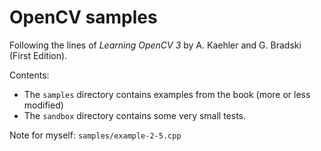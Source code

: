 # OpenCV samples

Following the lines of *Learning OpenCV 3* by A. Kaehler and G. Bradski 
(First Edition).

Contents:
- The `samples` directory contains examples from the book (more or less modified)
- The `sandbox` directory contains some very small tests. 

Note for myself: `samples/example-2-5.cpp` 